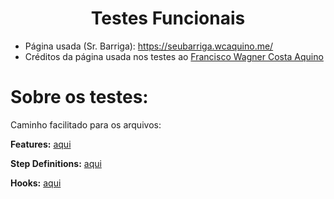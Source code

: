 <h1 align="center">Testes Funcionais</h1>

- Página usada (Sr. Barriga): https://seubarriga.wcaquino.me/ 
- Créditos da página usada nos testes ao <a href="https://wcaquino.me/">Francisco Wagner Costa Aquino</a>

# Sobre os testes:

Caminho facilitado para os arquivos: 

**Features:** <a href="https://github.com/FrancoRoldao/Automation-testes_funcionais/tree/master/TestesFuncionais/src/test/resources/features">aqui</a>

**Step Definitions:** <a href="https://github.com/FrancoRoldao/Automation-testes_funcionais/tree/master/TestesFuncionais/src/test/java/br/com/franco/steps">aqui</a>

**Hooks:** <a href="https://github.com/FrancoRoldao/Automation-testes_funcionais/tree/master/TestesFuncionais/src/test/java/br/com/franco/steps/Hooks">aqui</a>





